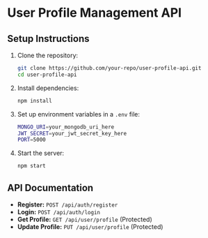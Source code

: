 # User Profile Management API

## Setup Instructions
1. Clone the repository:
   ```sh
   git clone https://github.com/your-repo/user-profile-api.git
   cd user-profile-api
   ```
2. Install dependencies:
   ```sh
   npm install
   ```
3. Set up environment variables in a `.env` file:
   ```sh
   MONGO_URI=your_mongodb_uri_here
   JWT_SECRET=your_jwt_secret_key_here
   PORT=5000
   ```
4. Start the server:
   ```sh
   npm start
   ```

## API Documentation
- **Register:** `POST /api/auth/register`
- **Login:** `POST /api/auth/login`
- **Get Profile:** `GET /api/user/profile` (Protected)
- **Update Profile:** `PUT /api/user/profile` (Protected)
